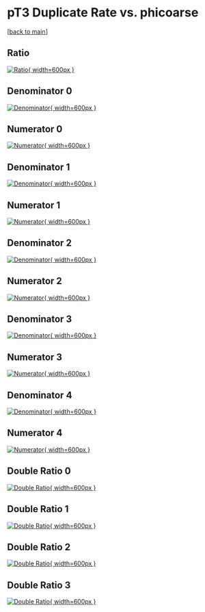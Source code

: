 # pT3 Duplicate Rate vs. phicoarse

[[back to main](./)]



## Ratio

[![Ratio](../mtv/var/pT3_duplrate_phicoarse.png){ width=600px }](../mtv/var/pT3_duplrate_phicoarse.pdf)

## Denominator 0

[![Denominator](../mtv/den/pT3_duplrate_phicoarse_den0.png){ width=600px }](../mtv/den/pT3_duplrate_phicoarse_den0.pdf)

## Numerator 0

[![Numerator](../mtv/num/pT3_duplrate_phicoarse_num0.png){ width=600px }](../mtv/num/pT3_duplrate_phicoarse_num0.pdf)

## Denominator 1

[![Denominator](../mtv/den/pT3_duplrate_phicoarse_den1.png){ width=600px }](../mtv/den/pT3_duplrate_phicoarse_den1.pdf)

## Numerator 1

[![Numerator](../mtv/num/pT3_duplrate_phicoarse_num1.png){ width=600px }](../mtv/num/pT3_duplrate_phicoarse_num1.pdf)

## Denominator 2

[![Denominator](../mtv/den/pT3_duplrate_phicoarse_den2.png){ width=600px }](../mtv/den/pT3_duplrate_phicoarse_den2.pdf)

## Numerator 2

[![Numerator](../mtv/num/pT3_duplrate_phicoarse_num2.png){ width=600px }](../mtv/num/pT3_duplrate_phicoarse_num2.pdf)

## Denominator 3

[![Denominator](../mtv/den/pT3_duplrate_phicoarse_den3.png){ width=600px }](../mtv/den/pT3_duplrate_phicoarse_den3.pdf)

## Numerator 3

[![Numerator](../mtv/num/pT3_duplrate_phicoarse_num3.png){ width=600px }](../mtv/num/pT3_duplrate_phicoarse_num3.pdf)

## Denominator 4

[![Denominator](../mtv/den/pT3_duplrate_phicoarse_den4.png){ width=600px }](../mtv/den/pT3_duplrate_phicoarse_den4.pdf)

## Numerator 4

[![Numerator](../mtv/num/pT3_duplrate_phicoarse_num4.png){ width=600px }](../mtv/num/pT3_duplrate_phicoarse_num4.pdf)

## Double Ratio 0

[![Double Ratio](../mtv/ratio/pT3_duplrate_phicoarse_ratio0.png){ width=600px }](../mtv/ratio/pT3_duplrate_phicoarse_ratio0.pdf)

## Double Ratio 1

[![Double Ratio](../mtv/ratio/pT3_duplrate_phicoarse_ratio1.png){ width=600px }](../mtv/ratio/pT3_duplrate_phicoarse_ratio1.pdf)

## Double Ratio 2

[![Double Ratio](../mtv/ratio/pT3_duplrate_phicoarse_ratio2.png){ width=600px }](../mtv/ratio/pT3_duplrate_phicoarse_ratio2.pdf)

## Double Ratio 3

[![Double Ratio](../mtv/ratio/pT3_duplrate_phicoarse_ratio3.png){ width=600px }](../mtv/ratio/pT3_duplrate_phicoarse_ratio3.pdf)

